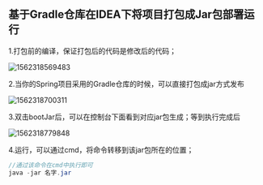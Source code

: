 ## 基于Gradle仓库在IDEA下将项目打包成Jar包部署运行

1.打包前的编译，保证打包后的代码是修改后的代码；

![1562318569483](C:\Users\Administrator\AppData\Roaming\Typora\typora-user-images\1562318569483.png)

2.当你的Spring项目采用的Gradle仓库的时候，可以直接打包成jar方式发布

![1562318700311](C:\Users\Administrator\AppData\Roaming\Typora\typora-user-images\1562318700311.png)

3.双击bootJar后，可以在控制台下面看到对应jar包生成；等到执行完成后

![1562318779848](C:\Users\Administrator\AppData\Roaming\Typora\typora-user-images\1562318779848.png)

4.运行，可以通过cmd，将命令转移到该jar包所在的位置；

```java
//通过该命令在cmd中执行即可
java -jar 名字.jar 
```





